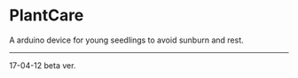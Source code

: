 # PlantCare
A arduino device for young seedlings to avoid sunburn and rest.
**************************************************************
17-04-12 beta ver.

